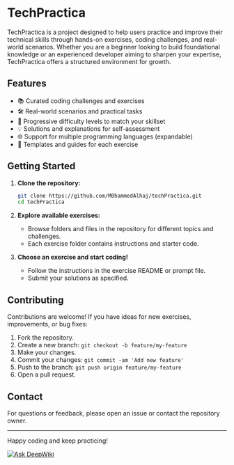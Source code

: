 #    TechPractica

TechPractica is a project designed to help users practice and improve their technical skills through hands-on exercises, coding challenges, and real-world scenarios. Whether you are a beginner looking to build foundational knowledge or an experienced developer aiming to sharpen your expertise, TechPractica offers a structured environment for growth.

## Features

- 📚 Curated coding challenges and exercises
- 🛠️ Real-world scenarios and practical tasks
- 🚀 Progressive difficulty levels to match your skillset
- 💡 Solutions and explanations for self-assessment
- 🌐 Support for multiple programming languages (expandable)
- 📝 Templates and guides for each exercise

## Getting Started

1. **Clone the repository:**
    ```bash
    git clone https://github.com/M0hammedAlhaj/techPractica.git
    cd techPractica
    ```

2. **Explore available exercises:**
    - Browse folders and files in the repository for different topics and challenges.
    - Each exercise folder contains instructions and starter code.

3. **Choose an exercise and start coding!**
    - Follow the instructions in the exercise README or prompt file.
    - Submit your solutions as specified.

## Contributing

Contributions are welcome! If you have ideas for new exercises, improvements, or bug fixes:

1. Fork the repository.
2. Create a new branch: `git checkout -b feature/my-feature`
3. Make your changes.
4. Commit your changes: `git commit -am 'Add new feature'`
5. Push to the branch: `git push origin feature/my-feature`
6. Open a pull request.



## Contact

For questions or feedback, please open an issue or contact the repository owner.

---
Happy coding and keep practicing!

[![Ask DeepWiki](https://deepwiki.com/badge.svg)](https://deepwiki.com/M0hammedAlhaj/techPractica)
